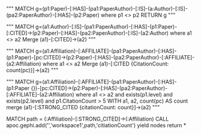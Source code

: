 """
MATCH g=(p1:Paper)-[:HAS]-(pa1:PaperAuthor)-[:IS]-(a:Author)-[:IS]-(pa2:PaperAuthor)-[:HAS]-(p2:Paper)
where p1 <> p2
RETURN g
"""


"""
MATCH g=(a1:Author)-[:IS]-(pa1:PaperAuthor)-[:HAS]-(p1:Paper)-[:CITED]->(p2:Paper)-[:HAS]-(pa2:PaperAuthor)-[:IS]-(a2:Author)
where a1 <> a2
Merge (a1)-[:CITED]->(a2)
"""

"""
MATCH g=(a1:Affiliation)-[:AFFILIATE]-(pa1:PaperAuthor)-[:HAS]-(p1:Paper)-[pc:CITED]->(p2:Paper)-[:HAS]-(pa2:PaperAuthor)-[:AFFILIATE]-(a2:Affiliation)
where a1 <> a2
Merge (a1)-[:CITED {CitationCount: count(pc)}]->(a2)
"""

"""
MATCH g=(a1:Affiliation)-[:AFFILIATE]-(pa1:PaperAuthor)-[:HAS]-(p1:Paper {})-[pc:CITED]->(p2:Paper)-[:HAS]-(pa2:PaperAuthor)-[:AFFILIATE]-(a2:Affiliation)
where a1 <> a2
and exists(p1.level)
and exists(p2.level)
and p1.CitationCount > 5
WITH a1, a2, count(pc) AS count
merge (a1)-[:STRONG_CITED {citationCount: count}]->(a2)
"""


MATCH path = (:Affiliation)-[:STRONG_CITED]->(:Affiliation)
CALL apoc.gephi.add('','workspace1',path,'citiationCount') yield nodes
return *